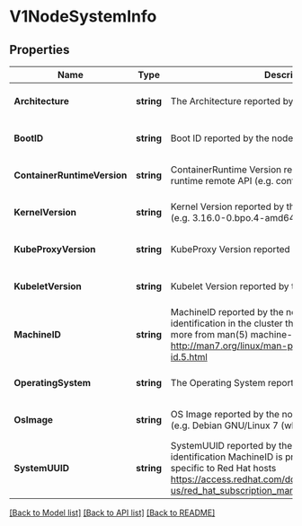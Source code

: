 # V1NodeSystemInfo

## Properties
Name | Type | Description | Notes
------------ | ------------- | ------------- | -------------
**Architecture** | **string** | The Architecture reported by the node | [optional] [default to null]
**BootID** | **string** | Boot ID reported by the node. | [optional] [default to null]
**ContainerRuntimeVersion** | **string** | ContainerRuntime Version reported by the node through runtime remote API (e.g. containerd://1.4.2). | [optional] [default to null]
**KernelVersion** | **string** | Kernel Version reported by the node from &#x27;uname -r&#x27; (e.g. 3.16.0-0.bpo.4-amd64). | [optional] [default to null]
**KubeProxyVersion** | **string** | KubeProxy Version reported by the node. | [optional] [default to null]
**KubeletVersion** | **string** | Kubelet Version reported by the node. | [optional] [default to null]
**MachineID** | **string** | MachineID reported by the node. For unique machine identification in the cluster this field is preferred. Learn more from man(5) machine-id: http://man7.org/linux/man-pages/man5/machine-id.5.html | [optional] [default to null]
**OperatingSystem** | **string** | The Operating System reported by the node | [optional] [default to null]
**OsImage** | **string** | OS Image reported by the node from /etc/os-release (e.g. Debian GNU/Linux 7 (wheezy)). | [optional] [default to null]
**SystemUUID** | **string** | SystemUUID reported by the node. For unique machine identification MachineID is preferred. This field is specific to Red Hat hosts https://access.redhat.com/documentation/en-us/red_hat_subscription_management/1/html/rhsm/uuid | [optional] [default to null]

[[Back to Model list]](../README.md#documentation-for-models) [[Back to API list]](../README.md#documentation-for-api-endpoints) [[Back to README]](../README.md)

